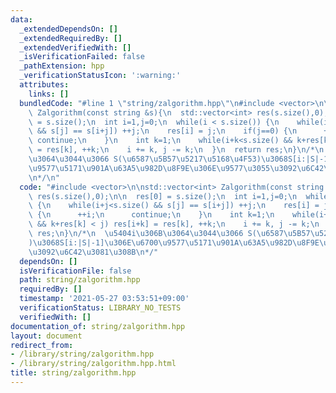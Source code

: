 ```yaml
---
data:
  _extendedDependsOn: []
  _extendedRequiredBy: []
  _extendedVerifiedWith: []
  _isVerificationFailed: false
  _pathExtension: hpp
  _verificationStatusIcon: ':warning:'
  attributes:
    links: []
  bundledCode: "#line 1 \"string/zalgorithm.hpp\"\n#include <vector>\n\nstd::vector<int>\
    \ Zalgorithm(const string &s){\n  std::vector<int> res(s.size(),0);\n\n  res[0]\
    \ = s.size();\n  int i=1,j=0;\n  while(i < s.size()) {\n    while(i+j<s.size()\
    \ && s[j] == s[i+j]) ++j;\n    res[i] = j;\n    if(j==0) {\n      ++i;\n     \
    \ continue;\n    }\n    int k=1;\n    while(i+k<s.size() && k+res[k] < j) res[i+k]\
    \ = res[k], ++k;\n    i += k, j -= k;\n  }\n  return res;\n}\n/*\n  \u5404i\u306B\
    \u3064\u3044\u3066 S(\u6587\u5B57\u5217\u5168\u4F53)\u3068S[i:|S|-1]\u306E\u6700\
    \u9577\u5171\u901A\u63A5\u982D\u8F9E\u306E\u9577\u3055\u3092\u6C42\u3081\u308B\
    \n*/\n"
  code: "#include <vector>\n\nstd::vector<int> Zalgorithm(const string &s){\n  std::vector<int>\
    \ res(s.size(),0);\n\n  res[0] = s.size();\n  int i=1,j=0;\n  while(i < s.size())\
    \ {\n    while(i+j<s.size() && s[j] == s[i+j]) ++j;\n    res[i] = j;\n    if(j==0)\
    \ {\n      ++i;\n      continue;\n    }\n    int k=1;\n    while(i+k<s.size()\
    \ && k+res[k] < j) res[i+k] = res[k], ++k;\n    i += k, j -= k;\n  }\n  return\
    \ res;\n}\n/*\n  \u5404i\u306B\u3064\u3044\u3066 S(\u6587\u5B57\u5217\u5168\u4F53\
    )\u3068S[i:|S|-1]\u306E\u6700\u9577\u5171\u901A\u63A5\u982D\u8F9E\u306E\u9577\u3055\
    \u3092\u6C42\u3081\u308B\n*/"
  dependsOn: []
  isVerificationFile: false
  path: string/zalgorithm.hpp
  requiredBy: []
  timestamp: '2021-05-27 03:53:51+09:00'
  verificationStatus: LIBRARY_NO_TESTS
  verifiedWith: []
documentation_of: string/zalgorithm.hpp
layout: document
redirect_from:
- /library/string/zalgorithm.hpp
- /library/string/zalgorithm.hpp.html
title: string/zalgorithm.hpp
---
```

